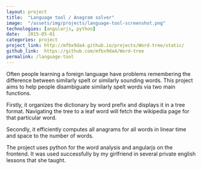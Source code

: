 ```yaml
---
layout: project
title:  "Language tool / Anagram solver"
image:  "/assets/img/projects/language-tool-screenshot.png"
technologies: [angularjs, python]
date:   2015-05-01
categories: project
project_link: http://mfbx9da4.github.io/projects/Word-tree/static/
github_link:  https://github.com/mfbx9da4/Word-tree
permalink: /language-tool
---
```


Often people learning a foreign language have problems remembering the difference between similarly spelt or similarly sounding words.
This project aims to help people disambiguate similarly spelt words via two main functions.  

Firstly, it organizes the dictionary by word prefix and displays it in a tree format. Navigating the tree to a leaf word will fetch the wikipedia page for that particular word.  

Secondly, it efficiently computes all anagrams for all words in linear time and space to the number of words.  

The project uses python for the word analysis and angularjs on the frontend.  It was used successfully by my girlfriend in several private english lessons that she taught.  


